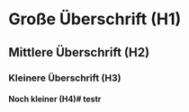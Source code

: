 # Große Überschrift (H1)
## Mittlere Überschrift (H2)
### Kleinere Überschrift (H3)
#### Noch kleiner (H4)# testr
